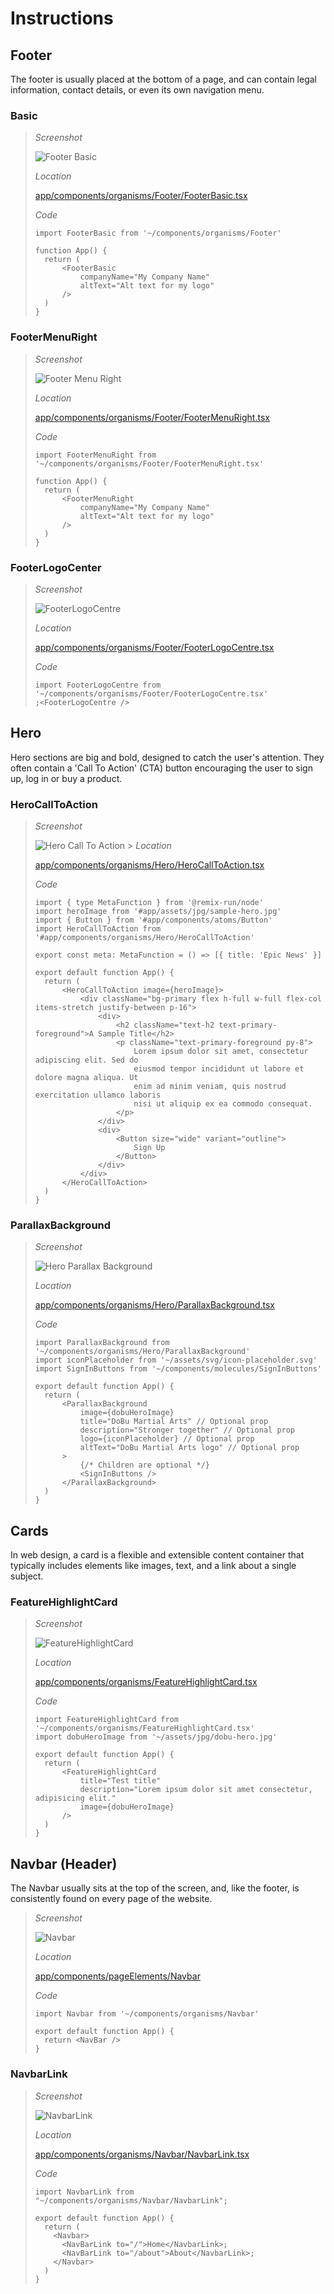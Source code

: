 # Instructions

## Footer

The footer is usually placed at the bottom of a page, and can contain legal
information, contact details, or even its own navigation menu.

### Basic

> _Screenshot_
>
> ![Footer Basic](/componentScreenshots/FooterBasic.png)
>
> _Location_
>
> [app/components/organisms/Footer/FooterBasic.tsx](/app/components/organisms/Footer/FooterBasic.tsx)
>
> _Code_
>
> ```tsx
> import FooterBasic from '~/components/organisms/Footer'
>
> function App() {
> 	return (
> 		<FooterBasic
> 			companyName="My Company Name"
> 			altText="Alt text for my logo"
> 		/>
> 	)
> }
> ```

### FooterMenuRight

> _Screenshot_
>
> ![Footer Menu Right](/componentScreenshots/FooterMenuRight.png)
>
> _Location_
>
> [app/components/organisms/Footer/FooterMenuRight.tsx](app/components/organisms/Footer/FooterMenuRight.tsx)
>
> _Code_
>
> ```tsx
> import FooterMenuRight from '~/components/organisms/Footer/FooterMenuRight.tsx'
>
> function App() {
> 	return (
> 		<FooterMenuRight
> 			companyName="My Company Name"
> 			altText="Alt text for my logo"
> 		/>
> 	)
> }
> ```

### FooterLogoCenter

> _Screenshot_
>
> ![FooterLogoCentre](/componentScreenshots/FooterLogoCentre.png)
>
> _Location_
>
> [app/components/organisms/Footer/FooterLogoCentre.tsx](/app/components/organisms/Footer/FooterLogoCentre.tsx)
>
> _Code_
>
> ```tsx
> import FooterLogoCentre from '~/components/organisms/Footer/FooterLogoCentre.tsx'
> ;<FooterLogoCentre />
> ```

## Hero

Hero sections are big and bold, designed to catch the user's attention. They
often contain a 'Call To Action' (CTA) button encouraging the user to sign up,
log in or buy a product.

### HeroCallToAction

> _Screenshot_
>
> ![Hero Call To Action](/componentScreenshots/HeroCallToAction.png) >
> _Location_
>
> [app/components/organisms/Hero/HeroCallToAction.tsx](/app/components/organisms/Hero/HeroCallToAction.tsx)
>
> _Code_
>
> ```tsx
> import { type MetaFunction } from '@remix-run/node'
> import heroImage from '#app/assets/jpg/sample-hero.jpg'
> import { Button } from '#app/components/atoms/Button'
> import HeroCallToAction from '#app/components/organisms/Hero/HeroCallToAction'
>
> export const meta: MetaFunction = () => [{ title: 'Epic News' }]
>
> export default function App() {
> 	return (
> 		<HeroCallToAction image={heroImage}>
> 			<div className="bg-primary flex h-full w-full flex-col items-stretch justify-between p-16">
> 				<div>
> 					<h2 className="text-h2 text-primary-foreground">A Sample Title</h2>
> 					<p className="text-primary-foreground py-8">
> 						Lorem ipsum dolor sit amet, consectetur adipiscing elit. Sed do
> 						eiusmod tempor incididunt ut labore et dolore magna aliqua. Ut
> 						enim ad minim veniam, quis nostrud exercitation ullamco laboris
> 						nisi ut aliquip ex ea commodo consequat.
> 					</p>
> 				</div>
> 				<div>
> 					<Button size="wide" variant="outline">
> 						Sign Up
> 					</Button>
> 				</div>
> 			</div>
> 		</HeroCallToAction>
> 	)
> }
> ```

### ParallaxBackground

> _Screenshot_
>
> ![Hero Parallax Background](/componentScreenshots/HeroParallaxBackground.png)
>
> _Location_
>
> [app/components/organisms/Hero/ParallaxBackground.tsx](/app/components/organisms/Hero/ParallaxBackground.tsx)
>
> _Code_
>
> ```tsx
> import ParallaxBackground from '~/components/organisms/Hero/ParallaxBackground'
> import iconPlaceholder from '~/assets/svg/icon-placeholder.svg'
> import SignInButtons from '~/components/molecules/SignInButtons'
>
> export default function App() {
> 	return (
> 		<ParallaxBackground
> 			image={dobuHeroImage}
> 			title="DoBu Martial Arts" // Optional prop
> 			description="Stronger together" // Optional prop
> 			logo={iconPlaceholder} // Optional prop
> 			altText="DoBu Martial Arts logo" // Optional prop
> 		>
> 			{/* Children are optional */}
> 			<SignInButtons />
> 		</ParallaxBackground>
> 	)
> }
> ```

## Cards

In web design, a card is a flexible and extensible content container that
typically includes elements like images, text, and a link about a single
subject.

### FeatureHighlightCard

> _Screenshot_
>
> ![FeatureHighlightCard](/componentScreenshots/FeatureHighlightCard.png)
>
> _Location_
>
> [app/components/organisms/FeatureHighlightCard.tsx](/app/components/organisms/FeatureHighlightCard.tsx)
>
> _Code_
>
> ```tsx
> import FeatureHighlightCard from '~/components/organisms/FeatureHighlightCard.tsx'
> import dobuHeroImage from '~/assets/jpg/dobu-hero.jpg'
>
> export default function App() {
> 	return (
> 		<FeatureHighlightCard
> 			title="Test title"
> 			description="Lorem ipsum dolor sit amet consectetur, adipisicing elit."
> 			image={dobuHeroImage}
> 		/>
> 	)
> }
> ```

## Navbar (Header)

The Navbar usually sits at the top of the screen, and, like the footer, is
consistently found on every page of the website.

> _Screenshot_
>
> ![Navbar](/componentScreenshots/Navbar.png)
>
> _Location_
>
> [app/components/pageElements/Navbar](./Navbar/index.tsx)
>
> _Code_
>
> ```tsx
> import Navbar from '~/components/organisms/Navbar'
>
> export default function App() {
> 	return <NavBar />
> }
> ```

### NavbarLink

> _Screenshot_
>
> ![NavbarLink](/componentScreenshots/NavbarLink.png)
>
> _Location_
>
> [app/components/organisms/Navbar/NavbarLink.tsx](./Navbar/NavbarLink.tsx)
>
> _Code_
>
> ```tsx
> import NavbarLink from "~/components/organisms/Navbar/NavbarLink";
>
> export default function App() {
> 	return (
>     <Navbar>
>       <NavBarLink to="/">Home</NavbarLink>;
>       <NavBarLink to="/about">About</NavbarLink>;
>     </Navbar>
> 	)
> }
> ```
